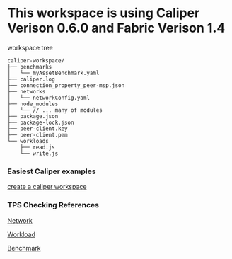 # This workspace is using Caliper Verison 0.6.0 and Fabric Verison 1.4

workspace tree
```
caliper-workspace/
├── benchmarks
│   └── myAssetBenchmark.yaml
├── caliper.log
├── connection_property_peer-msp.json
├── networks
│   └── networkConfig.yaml
├── node_modules
│   └── // ... many of modules
├── package.json
├── package-lock.json
├── peer-client.key
├── peer-client.pem
└── workloads
    ├── read.js
    └── write.js
```

### Easiest Caliper examples
[create a caliper workspace](https://hyperledger.github.io/caliper/v0.6.0/fabric-tutorial/tutorials-fabric-existing/#step-1---create-a-caliper-workspace)

### TPS Checking References
[Network](https://hyperledger.github.io/caliper/v0.6.0//fabric-config/new/#network-configuration-file-reference)

[Workload](https://hyperledger.github.io/caliper/v0.6.0/workload-module/)

[Benchmark](https://hyperledger.github.io/caliper/v0.6.0/bench-config/)
